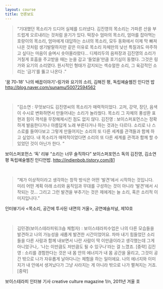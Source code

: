 ```yaml
---
layout: course
title: 언론보도
---
```


> “기대했던 목소리가 드디어 실체를 드러냈다. 김진영의 목소리는 가파른 산을 부드럽게 오르내리는 것처럼 윤기가 있다. 떡장수 엄마의 목소리, 엄마를 잡아먹는 호랑이의 목소리, 엄마에게 대답하는 소녀의 목소리, 모두 동화에서 이제 막 빠져나온 것처럼 생기발랄하지만 같은 이유로 목소리 자체만의 낮선 특질과도 마주하고 싶다는 마음이 슬며시 솟아올라왔다...  디제리두의 음파장과 김진영의 소리가 거칠게 호흡을 주고받을 때는 눈을 감고 ‘들었을’만큼 호기심이 동했다. 그것은 링가와 요기의 소리였다. 원시적인 형태가 감지되는 섹슈얼한 소리, 그 육감적인 소리는 ‘금기’를 뚫고 나온다 .”

‘꿈 70-18’ ‘나의 배꼽이야기’-링가와 요기의 소리, 김해진 평,  독립예술웹진 인디언 밥
http://blog.naver.com/sunamu/50072594562

&nbsp;

> “김소연 : 무엇보다도 김진영씨의 목소리가 매력적이었다. 고저, 강약, 장단, 음색이 수시로 변화하면서 만들어내는 소리가 놀라웠다. 목소리 그 자체의 풍성환 표현과 힘이 객석을 무장해제시킨 점도 없지 않다.
김진영 :  보이스퍼포먼스는 정확하게 발음한다거나 아름답게 노래 부른다거나 하는 것과는 다르다. 소리로 나 스스로를 들여다보고 그렇게 만들어지는 소리의 또 다른 세계를 관객들과 함께 하고 싶었다. 내 목소리가 매력적이었다면 소리의 또 다른 세계를 관객과 함께 할 수 있었던 것이 아닌가 한다. “

보이스퍼포먼스 ‘독’ 리뷰 “소리는 너무 솔직하다” 보이스퍼포먼스 독의 김진영, 김소연 평
독립예술웹진 인디언밥. http://indienbob.tistory.com/81

&nbsp;

> “제가 이상적이라고 생각하는 창작 방식은 어떤 ‘발견’에서 시작하는 것입니다. 미리 어떤 계획 아래 소리와 움직임과 무대를 구성하는 것이 아니라 ‘발견’에서 시작되는 것… 그리고 그런 발견을 부추기는 것은 제에게는 늘 소리, 혹은 소리적 이미지입니다.”

인터뷰기사 <목소리, 공간에 투사된 내면의 거울>, 공연예술저널, 제10호

&nbsp;

>김민경(보이스테라피워크숍 체험자) : 보이스테라피수업은 나의 다른 모습들을 발견하고 나의 가능성을 새롭게 발견한 시간이었어요. 차마 내기 힘들었던 소리들을 다른 사람과 함께 내보면서 나란 사람이 딱 이만큼이라고 생각했는데 그게 아니었구나,. ‘나는 이만큼도 저만큼도 될 수 있구나’라는 걸 느꼈죠. [중략]
김진영 : 소리를 경험한다는 것은 내 몸 안의 에너지가 내 몸 공간을 울리고, 그것이 공간 밖으로 나가 자유롭게 날아다니는 체험을 하는 일이에요. 나의 에너지와 이미지가 내 안에서 생겨났다가 그냥 사라지는 게 아니라 밖으로 나가 펼쳐지는 거죠. [중략]

보이스테라피 인터뷰 기사 <Talk about voice > creative culture magazine 1/n, 2011년 겨울 호

&nbsp;
